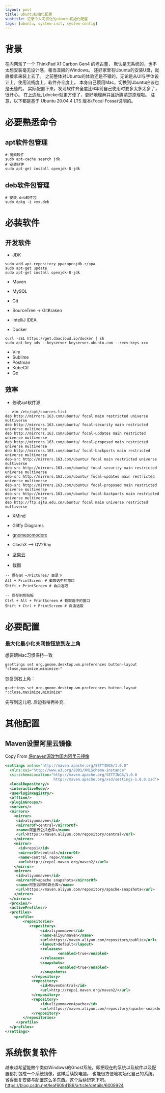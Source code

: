 ```yaml
---
layout: post
title: ubuntu初始化配置
subtitle: 记录个人习惯化的ubuntu初始化配置
tags: [ubuntu, system-init, system-config]
---
```


# 背景
在内网淘了一个 ThinkPad X1 Carbon Gen4 的老古董，
默认是无系统的，也不太想安装毫无设计感，相当丑陋的Windows。
还好家里有Ubuntu的安装U盘，就直接拿来装上去了。
之前整体对Ubuntu的体验还是不错的，无论是从UI与字体设计上，使用流畅度上，软件齐全度上。
本身自己惯用Mac，切换到Ubuntu应该也是无缝的。
实际配置下来，发现软件齐全度比6年前自己使用时要多太多太多了，很开心。
在上边玩儿docker就更方便了，更好地理解并且折腾清楚原理啦。
注意，以下都是基于 Ubuntu 20.04.4 LTS 版本(Focal Fossa)说明的。

# 必要熟悉命令
## apt软件包管理
```shell
# 搜索软件
sudo apt-cache search jdk
# 安装软件
sudo apt-get install openjdk-8-jdk
```

## deb软件包管理
```shell
# 安装.deb软件包
sudo dpkg -i xxx.deb
```


# 必装软件
## 开发软件
* JDK
```shell
sudo add-apt-repository ppa:openjdk-r/ppa
sudo apt-get update
sudo apt-get install openjdk-8-jdk
```

* Maven

* MySQL


* Git

* SourceTree -> GitKraken

* IntelliJ IDEA

* Docker
```shell
curl -sSL https://get.daocloud.io/docker | sh
sudo apt-key adv --keyserver keyserver.ubuntu.com --recv-keys xxx
```
* Vim
* Sublime
* Postman
* KubeCtl
* Go


## 效率

* 修改apt软件源

```shell
-- vim /etc/apt/sources.list
deb http://mirrors.163.com/ubuntu/ focal main restricted universe multiverse
deb http://mirrors.163.com/ubuntu/ focal-security main restricted universe multiverse
deb http://mirrors.163.com/ubuntu/ focal-updates main restricted universe multiverse
deb http://mirrors.163.com/ubuntu/ focal-proposed main restricted universe multiverse
deb http://mirrors.163.com/ubuntu/ focal-backports main restricted universe multiverse
deb-src http://mirrors.163.com/ubuntu/ focal main restricted universe multiverse
deb-src http://mirrors.163.com/ubuntu/ focal-security main restricted universe multiverse
deb-src http://mirrors.163.com/ubuntu/ focal-updates main restricted universe multiverse
deb-src http://mirrors.163.com/ubuntu/ focal-proposed main restricted universe multiverse
deb-src http://mirrors.163.com/ubuntu/ focal-backports main restricted universe multiverse
deb http://ftp.sjtu.edu.cn/ubuntu/ focal main universe restricted multiverse
```

* XMind
* Gliffy Diagrams
* [gnomepomodoro](https://gnomepomodoro.org/)
* ClashX --> QV2Ray
* [坚果云](https://www.jianguoyun.com/s/downloads/linux)

* 截图

```
-- 保存到 ~/Pictures/ 目录下
Alt + PrintScreen # 截取选中的窗口
Shift + PrintScreen # 自由选取

-- 保存到剪贴板
Ctrl + Alt + PrintScreen # 截取选中的窗口
Shift + Ctrl + PrintScreen # 自由选取
```

# 必要配置

### 最大化最小化关闭按钮放到左上角
想要跟Mac习惯保持一致
```shell
gsettings set org.gnome.desktop.wm.preferences button-layout "close,maximize,minimize:"
```
恢复到右上角：
```shell
gsettings set org.gnome.desktop.wm.preferences button-layout ":close,maximize,minimize"
```

先写到这儿吧. 后边有啥再补充.

# 其他配置


## Maven设置阿里云镜像
Copy From [将maven源改为国内阿里云镜像](https://zhuanlan.zhihu.com/p/71998219)

```xml
<settings xmlns="http://maven.apache.org/SETTINGS/1.0.0"
  xmlns:xsi="http://www.w3.org/2001/XMLSchema-instance"
  xsi:schemaLocation="http://maven.apache.org/SETTINGS/1.0.0
                      http://maven.apache.org/xsd/settings-1.0.0.xsd">
  <localRepository/>
  <interactiveMode/>
  <usePluginRegistry/>
  <offline/>
  <pluginGroups/>
  <servers/>
  <mirrors>
    <mirror>
     <id>aliyunmaven</id>
     <mirrorOf>central</mirrorOf>
     <name>阿里云公共仓库</name>
     <url>https://maven.aliyun.com/repository/central</url>
    </mirror>
    <mirror>
      <id>repo1</id>
      <mirrorOf>central</mirrorOf>
      <name>central repo</name>
      <url>http://repo1.maven.org/maven2/</url>
    </mirror>
    <mirror>
     <id>aliyunmaven</id>
     <mirrorOf>apache snapshots</mirrorOf>
     <name>阿里云阿帕奇仓库</name>
     <url>https://maven.aliyun.com/repository/apache-snapshots</url>
    </mirror>
  </mirrors>
  <proxies/>
  <activeProfiles/>
  <profiles>
    <profile>  
        <repositories>
           <repository>
                <id>aliyunmaven</id>
                <name>aliyunmaven</name>
                <url>https://maven.aliyun.com/repository/public</url>
                <layout>default</layout>
                <releases>
                        <enabled>true</enabled>
                </releases>
                <snapshots>
                        <enabled>true</enabled>
                </snapshots>
            </repository>
            <repository>
                <id>MavenCentral</id>
                <url>http://repo1.maven.org/maven2/</url>
            </repository>
            <repository>
                <id>aliyunmavenApache</id>
                <url>https://maven.aliyun.com/repository/apache-snapshots</url>
            </repository>
        </repositories>             
     </profile>
  </profiles>
</settings>
```



# 系统恢复软件
越来越希望能做个类似Windows的Ghost系统，即把现在的系统以及软件以及配置都打包成一个系统镜像，这样后续换电脑，
也能很方便地初始化自己的系统。省得重复安装与配置这么多东西。这个后续研究下吧。
https://blog.csdn.net/leaf6094189/article/details/6009924